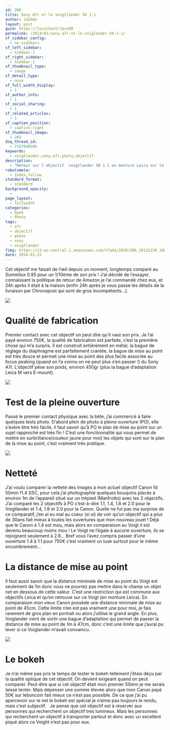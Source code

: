 ```yaml
---
id: 200
title: Sony A7r et le voigtlander 50 1.1
author: iSebmo
layout: post
guid: https://localhost/?p=200
permalink: /2014/01/sony-a7r-et-le-voiglander-50-1-1/
sf_sidebar_config:
  - no-sidebars
sf_left_sidebar:
  - Sidebar-1
sf_right_sidebar:
  - Sidebar-1
sf_thumbnail_type:
  - image
sf_detail_type:
  - none
sf_full_width_display:
  - 1
sf_author_info:
  - 1
sf_social_sharing:
  - 1
sf_related_articles:
  - 1
sf_caption_position:
  - caption-right
sf_thumbnail_image:
  - 202
dsq_thread_id:
  - 2157948566
keywords:
  - voigtlander,sony,a7r,photo,objectif
description:
  - "Retour sur l'objectif  voigtlander 50 1.1 en monture Leica sur le Sony A7r, objectif lumineux mais..."
robotsmeta:
  - index,follow
standard_format:
  - standard
background_opacity:
  - 
page_layout:
  - fullwidth
categories:
  - Geek
  - Photo
tags:
  - a7r
  - objectif
  - photo
  - sony
  - voigtlander
fimg: https://s3.eu-central-1.amazonaws.com/tfada/2020/IMG_20131230_180733.jpg
date: 2014-01-22
---
```

Cet objectif me faisait de l’œil depuis un moment, longtemps comparé au Summilux 0.95 pour un 1/10ème de son prix ! J&rsquo;ai décidé de l&rsquo;essayer, connaissant la politique de retour de Amazon je l&rsquo;ai commandé chez eux, et 24h après il était à la maison (enfin 24h après je vous passe les détails de la livraison par Chronopost qui sont de gros incompétents&#8230;). 

![](https://s3.eu-central-1.amazonaws.com/tfada/2020/IMG_20131230_180733.jpg)

# Qualité de fabrication

Premier contact avec cet objectif on peut dire qu&rsquo;il vaut son prix. Je l&rsquo;ai payé environ 750€, la qualité de fabrication est parfaite, c&rsquo;est la première chose qui m&rsquo;a surpris. Il est construit entièrement en métal, la bague de réglage du diaphragme est parfaitement crantée, la bague de mise au point est très douce et permet une mise au point des plus facile associée au focus peaking (quand on l&rsquo;a connu on ne peut plus s&rsquo;en passer !) du Sony A7r. L&rsquo;objectif pèse son poids, environ 450gr (plus la bague d&rsquo;adaptation Leica M vers E-mount). 

![](https://s3.eu-central-1.amazonaws.com/tfada/2020/IMG_20131230_180535.jpg)

# Test de la pleine ouverture

Passé le premier contact physique avec la bête, j&rsquo;ai commencé à faire quelques tests photo. D&rsquo;abord plein de photo à pleine ouverture (PO), elle s&rsquo;avère être très facile, il faut savoir qu&rsquo;à PO le plan de mise au point sur un sujet rapproché est très fin ! C&rsquo;est une fonctionnalité qui vous permet de mettre en surbrillance(couleur jaune pour moi) les objets qui sont sur le plan de la mise au point, c&rsquo;est vraiment très pratique. 

![](https://s3.eu-central-1.amazonaws.com/tfada/2020/IMG_20131230_180712.jpg)

# Netteté

J&rsquo;ai voulu comparer la netteté des images à mon actuel objectif Canon fd 50mm f1.4 SSC, pour cela j&rsquo;ai photographié quelques bouquins placés à environ 1m de l’appareil situé sur un trépied (Manfrotto) avec les 2 objectifs. J&rsquo;ai comparé les 2 objectifs à PO c&rsquo;est-à-dire 1.1, 1.4, 1.8 et 2.0 pour le Voigtlander et 1.4, 1.8 et 2.0 pour la Canon. Quelle ne fut pas ma surprise de ce comparatif, j&rsquo;en ai eu mal au coeur (si si) de voir qu&rsquo;un objectif qui a plus de 30ans fait mieux à toutes les ouvertures que mon nouveau jouet ! Déjà que le Canon à 1.4 est mou, mais alors en comparaison au Voigt il est devenu beaucoup moins mou ! Le Voigt ne l&rsquo;égale à aucune ouverture, ils se rejoignent seulement à 2.8&#8230; Bref vous l&rsquo;avez compris passer d&rsquo;une ouverture 1.4 à 1.1 pour 750€ c&rsquo;est vraiment un luxe surtout pour le même encombrement&#8230;

# La distance de mise au point

Il faut aussi savoir que la distance minimale de mise au point du Voigt est seulement de 1m donc vous ne pourrez pas mettre dans le champ un objet net en dessous de cette valeur. C&rsquo;est une restriction qui est commune aux objectifs Leica et qu&rsquo;on retrouve sur ce Voigt (en monture Leica). En comparaison mon vieux Canon possède une distance minimale de mise au point de 45cm. Cette limite n&rsquo;en est pas vraiment une pour moi, je fais rarement de gros plan en portrait ou alors j&rsquo;utilise le grand angle. En plus, Voiglander vient de sortir une bague d&rsquo;adaptation qui permet de passer la distance de mise au point de 1m à 47cm, donc c&rsquo;est une limite que j&rsquo;aurai pu lever si ce Voiglander m&rsquo;avait convaincu. 

![](https://s3.eu-central-1.amazonaws.com/tfada/2020/IMG_20131230_180431.jpg)

# Le bokeh

Je n&rsquo;ai même pas pris le temps de tester le bokeh tellement j&rsquo;étais déçu par la qualité optique de cet objectif. On devient exigeant quand on peut comparer. Peut-être que si cet objectif était mon premier 50mm je me serais laissé tenter. Mais dépenser une somme élevée alors que mon Canon payé 50€ sur leboncoin fait mieux ce n&rsquo;est pas possible. De ce que j&rsquo;ai pu apercevoir sur le net le bokeh est spécial je n&rsquo;aime pas toujours le rendu, mais c&rsquo;est subjectif.   Je pense que cet objectif est à réserver aux personnes qui recherchent un objectif très lumineux. Mais les personnes qui recherchent un objectif à transporter partout et donc avec un excellent piqué alors ce Voight n&rsquo;est pas pour eux.
